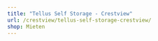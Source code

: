 ```yaml
---
title: "Tellus Self Storage - Crestview"
url: /crestview/tellus-self-storage-crestview/
shop: Mieten
---
```

